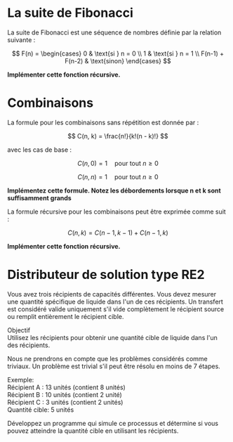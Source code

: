 # La suite de Fibonacci
La suite de Fibonacci est une séquence de nombres définie par la relation suivante :

$$
F(n) = 
\begin{cases} 
0 & \text{si } n = 0 \\
1 & \text{si } n = 1 \\
F(n-1) + F(n-2) & \text{sinon}
\end{cases}
$$

**Implémenter cette fonction récursive.**
# Combinaisons
La formule pour les combinaisons sans répétition est donnée par :

$$
C(n, k) = \frac{n!}{k!(n - k)!}
$$



avec les cas de base :

$$
C(n, 0) = 1 \quad \text{pour tout } n \geq 0
$$

$$
C(n, n) = 1 \quad \text{pour tout } n \geq 0
$$

**Implémentez cette formule. Notez les débordements lorsque n et k sont suffisamment grands**

La formule récursive pour les combinaisons peut être exprimée comme suit :

$$
C(n, k) = C(n - 1, k - 1) + C(n - 1, k)
$$

  
**Implémenter cette fonction récursive.**  

# Distributeur de solution type RE2
Vous avez trois récipients de capacités différentes. Vous devez mesurer une quantité spécifique de liquide dans l'un de ces récipients. 
Un transfert est considéré valide uniquement s'il vide complètement le récipient source ou remplit entièrement le récipient cible.  
  
Objectif  
Utilisez les récipients pour obtenir une quantité cible de liquide dans l'un des récipients.  
  
Nous ne prendrons en compte que les problèmes considérés comme triviaux. Un problème est trivial s'il peut être résolu en moins de 7 étapes.  
  
Exemple:  
Récipient A : 13 unités (contient 8 unités)   
Récipient B : 10 unités (contient 2 unité)  
Récipient C : 3 unités (contient 2 unités)  
Quantité cible: 5 unités  
  
Développez un programme qui simule ce processus et détermine si vous pouvez atteindre la quantité cible en utilisant les récipients.  


 
